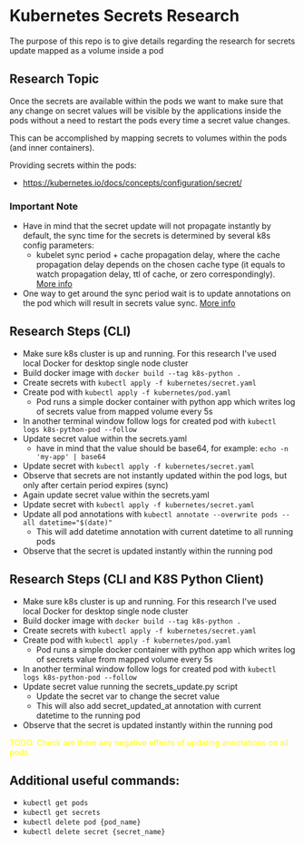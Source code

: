 # Kubernetes Secrets Research
The purpose of this repo is to give details regarding the research for secrets update mapped as a volume inside a pod

## Research Topic
Once the secrets are available within the pods we want to make sure that any change on secret values will be visible by the applications inside the pods without a need to restart the pods every time a secret value changes.

This can be accomplished by mapping secrets to volumes within the pods (and inner containers).

Providing secrets within the pods:
- https://kubernetes.io/docs/concepts/configuration/secret/

### Important Note
- Have in mind that the secret update will not propagate instantly by default, the sync time for the secrets is determined by several k8s config parameters:
    - kubelet sync period + cache propagation delay, where the cache propagation delay depends on the chosen cache type (it equals to watch propagation delay, ttl of cache, or zero correspondingly). [More info](https://kubernetes.io/docs/concepts/configuration/secret/)
- One way to get around the sync period wait is to update annotations on the pod which will result in secrets value sync. [More info](https://github.com/kubernetes/kubernetes/issues/30189)

## Research Steps (CLI)
- Make sure k8s cluster is up and running. For this research I've used local Docker for desktop single node cluster
- Build docker image with `docker build --tag k8s-python .`
- Create secrets with `kubectl apply -f kubernetes/secret.yaml`
- Create pod with `kubectl apply -f kubernetes/pod.yaml`
    - Pod runs a simple docker container with python app which writes log of secrets value from mapped volume every 5s
- In another terminal window follow logs for created pod with `kubectl logs k8s-python-pod --follow`
- Update secret value within the secrets.yaml
    - have in mind that the value should be base64, for example: `echo -n 'my-app' | base64`
- Update secret with `kubectl apply -f kubernetes/secret.yaml`
- Observe that secrets are not instantly updated within the pod logs, but only after certain period expires (sync)
- Again update secret value within the secrets.yaml
- Update secret with `kubectl apply -f kubernetes/secret.yaml`
- Update all pod annotations with `kubectl annotate --overwrite pods --all datetime="$(date)"`
    - This will add datetime annotation with current datetime to all running pods
- Observe that the secret is updated instantly within the running pod

## Research Steps (CLI and K8S Python Client)
- Make sure k8s cluster is up and running. For this research I've used local Docker for desktop single node cluster
- Build docker image with `docker build --tag k8s-python .`
- Create secrets with `kubectl apply -f kubernetes/secret.yaml`
- Create pod with `kubectl apply -f kubernetes/pod.yaml`
    - Pod runs a simple docker container with python app which writes log of secrets value from mapped volume every 5s
- In another terminal window follow logs for created pod with `kubectl logs k8s-python-pod --follow`
- Update secret value running the secrets_update.py script
    - Update the secret var to change the secret value
    - This will also add secret_updated_at annotation with current datetime to the running pod
- Observe that the secret is updated instantly within the running pod

<span style="color:yellow">
    TODO: Check are there any negative effects of updating annotations on all pods
</span>

## Additional useful commands:
- `kubectl get pods`
- `kubectl get secrets`
- `kubectl delete pod {pod_name}`
- `kubectl delete secret {secret_name}`
